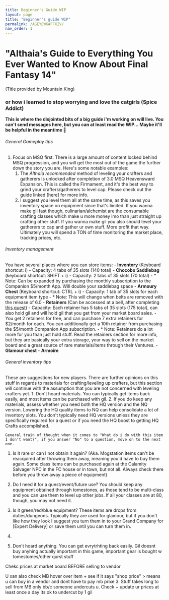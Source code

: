 ```yaml
---
title: Beginner's Guide WIP
layout: page
title: "Beginner's guide WIP"
permalink: /AGEYEWKAFFXIV/
nav_order: 1
---
```


# "Althaia's Guide to Everything You Ever Wanted to Know About Final Fantasy 14"
(Title provided by Mountain King)
### or how i learned to stop worrying and love the catgirls (Spice Addict)

**This is where the disjointed bits of a big guide i'm working on will live. You can't send messages here, but you can at least read the WIP... Maybe it'll be helpful in the meantime :smiling_face_with_tear:**


###### General Gameplay tips
1. Focus on MSQ first. There is a large amount of content locked behind MSQ progression, and you will get the most out of the game the further down the story you are. Here's some notable examples:
    1. The *Althaia recommended* method of leveling your crafters and gatherers is unlocked after completion of 3.0 MSQ Heavensward Expansion. This is called the Firmament, and it's the best way to grind your crafters/gatherers to level cap. Please check out the guide linked [here] for more info.
    2. I suggest you level them all at the same time, as this saves you inventory space on equipment since that's limited. If you wanna make gil fast though, culinarian/alchemist are the consumable crafting classes which make u more money imo than just straight up crafting other stuff. If you wanna make gil you also should level your gatherers to cap and gather ur own stuff. More profit that way. Ultimately you will spend a TON of time monitoring the market place, tracking prices, etc.

###### Inventory management
You have several places where you can store items:
    - **Inventory** (Keyboard shortcut: i)
        - Capacity: 4 tabs of 35 slots (140 total)
    - **Chocobo Saddlebag** (keyboard shortcut: SHIFT + i)
        - Capacity: 2 tabs of 35 slots (70 total)
            - * Note: Can be expanded by purchasing the monthly subscription to the Companion $5/month App. Will double your saddlebag space
    - **Armoury Chest** (Keyboard shortcut: CTRL + i)
        - Capacity: 1 tab of 35 slots for each equipment item type
            - * Note: This will change when belts are removed with the release of 6.0
    - **Retainers** (Can be accessed at a bell, after completing [this quest](https://ffxiv.consolegameswiki.com/wiki/The_Scions_of_the_Seventh_Dawn_(Quest)))
        - Capacity: Each retainer has 5 tabs of 35 slots (175 total), can also hold gil and will hold gil that you get from your market board sales.
        - You get 2 retainers for free, and can purchase 7 extra retainers for $2/month for each. You can additionally get a 10th retainer from purchasing the $5/month Companion App subscription.
            - * Note: Retainers do a lot more for you than just hold stuff. Read the retainers section for more info, but they are basically your extra storage, your way to sell on the market board and a great source of rare materials/items through their Ventures. 
    - **Glamour chest**
    - **Armoire**
	
	
###### General inventory tips
These are suggestions for new players. There are further opinions on this stuff in regards to materials for crafting/leveling up crafters, but this section will continue with the assumption that you are not concerned with leveling crafters yet.
    1. Don't hoard materials. You can typically get items back easily, and most items can be purchased with gil. 
    2. If you do keep any materials, assess whether you need both the HQ version and the NQ version. Lowering the HQ quality items to NQ can help consolidate a lot of inventory slots. You don't typically need HQ versions unless they are specifically required for a quest or if you need the HQ boost to getting HQ Crafts accomplished.
	
	General train of thought when it comes to "What do i do with this item I don't want?", if you answer "No" to a question, move on to the next one.
1. Is it rare or can I not obtain it again? (Aka. Mogstation items can't be reacquired after throwing them away, meaning you'd have to buy them again. Some class items can be purchased again at the Calamity Salvager NPC in the FC house or in town, but not all. Always check there before you throw away a piece of equipment)
2. Do I need it for a quest/event/future use? You should keep any equipment obtained through tomestones, as those tend to be multi-class and you can use them to level up other jobs. If all your classes are at 80, though, you may not need it.
3. Is it green/red/blue equipment? These items are drops from duties/dungeons. Typically they are used for glamour, but if you don't like how they look I suggest you turn them in to your Grand Company for [Expert Delivery] or save them until you can turn them in.
4. 



1. Don't hoard anything. You can get evrytrhting back easily. Gil doesnt buy anyhing actually important in this game, important gear is bought w tomestomes/other qurst stuff

 Chekc prices at market board BEFORE selling to vendor

U xan also check MB hover over item + see if it says "shop price" > means u can buy in a vendor and dont have to pay mb prixe
 3. Stuff takes long to sell from MB only bb/c someone undercuts u. Check + update ur prices at least once a day
 Its ok to undercut by 1 gil
